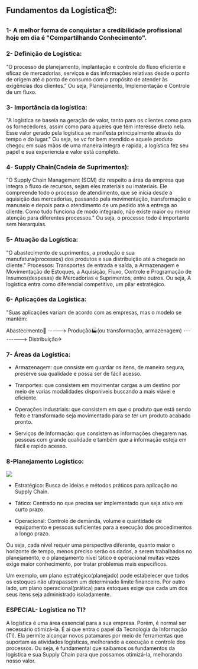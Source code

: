 ## Fundamentos da Logística📦:

### 1- A melhor forma de conquistar a credibilidade profissional hoje em dia é "Compartilhando Conhecimento".

### 2- Definição de Logística:

“O processo de planejamento, implantação e controle do fluxo eficiente e eficaz de mercadorias, serviços e das informações relativas desde o ponto de origem até o ponto de
consumo com o propósito de atender às exigências dos clientes.”
Ou seja, Planejamento, Implementação e Controle de um fluxo.

### 3- Importância da logística: 

"A logística se baseia na geração de valor, tanto para os clientes como para os fornecedores, assim como para aqueles que têm interesse direto nela. Esse valor gerado pela logística se manifesta principalmente através do tempo e do lugar."
Ou seja, se vc for bem atendido e aquele produto chegou em suas mãos de uma maneira integra e rapída, a logística fez seu papel e sua experiencia e valor está completo.

### 4- Supply Chain(Cadeia de Suprimentos):

"O Supply Chain Management (SCM) diz respeito a área da empresa que integra o fluxo de recursos, sejam eles materiais ou imateriais. Ele compreende todo o processo de atendimento, que se inicia desde a aquisição das mercadorias, passando pela movimentação, transformação e manuseio e depois para o atendimento de um pedido até a entrega ao cliente. Como tudo funciona de modo integrado, não existe maior ou menor atenção para diferentes processos."
Ou seja, o processo todo é importante sem hierarquias.

### 5-  Atuação da Logística:

"O abastecimento de suprimentos, a produção e sua manufatura(processos) dos produtos e sua distribuição até a chegada ao cliente."
Processos: 
Transportes de entrada e saída, a Armazenagem e Movimentação de Estoques, a Aquisição, Fluxo, Controle e Programação de Insumos(despesas) de Mercadorias e Suprimentos, entre outros.
Ou seja, A logística entra como diferencial competitivo, um pilar estratégico.

### 6- Aplicações da Logística:

"Suas aplicações variam de acordo com as empresas, mas o modelo se mantém:

Abastecimento🚚 -----> Produção🏭(ou transformação, armazenagem) ---------> Distribuição✈

### 7- Áreas da Logística:

* Armazenagem: que consiste em guardar os itens, de maneira segura, preserve sua qualidade e possa ser de fácil acesso.

* Tranportes: que consistem em movimentar cargas a um destino por meio de varias modalidades disponiveis buscando a mais viável e eficiente.

* Operações Industriais: que consistem em que o produto que está sendo feito e transformado seja movimentado para se ter um produto acabado pronto.

* Serviços de Informação: que consistem as informações chegarem nas pessoas com grande qualidade e também que a informação esteja em fácil e rapido acesso.

### 8-Planejamento Logístico:

![](https://github.com/Nicolas-Alves-De-Oliveira/Projetos/blob/3e13e335caf5dbad5d3cbbf644eb0bc35c7a5690/Log%C3%ADstica/planejamento-logistico.jpg)


* Estratégico: Busca de ideias e métodos práticos para aplicação no Supply Chain.

* Tático: Centrado no que precisa ser implementado que seja ativo em curto prazo.

* Operacional: Controle de demanda, volume e quantidade de equipamento e pessoas suficientes para a execução dos procedimentos a longo prazo.

Ou seja, cada nível requer uma perspectiva diferente, quanto maior o horizonte de tempo, menos preciso serão os dados, a serem trabalhados no planejamento, e o planejamento nível tático e operacional muitas vezes exige maior conhecimento, por tratar problemas mais especifícos.

Um exemplo, um plano estratégico(planejado) pode estabelecer que todos os estoques não ultrapassem um determinado limite financeiro.
Por outro lado, um plano operacional(prática) para estoques exige que cada um dos seus itens seja administrado isoladamente.

### 


### ESPECIAL- Logística no TI?

A logística é uma área essencial para a sua empresa. Porém, é normal ser necessário otimizá-la. É aí que entra o papel da Tecnologia da Informação (TI). Ela permite alcançar novos patamares por meio de ferramentas que suportam as atividades logísticas, melhorando a execução e controle dos processos.
Ou seja, é fundamental que saibamos os fundamentos da logística e sua Supply Chain para que possamos otimizá-la, melhorando nosso valor.






